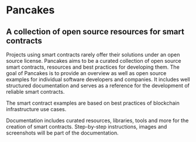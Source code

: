 # Pancakes

## A collection of open source resources for smart contracts

Projects using smart contracts rarely offer their solutions under an open source license. Pancakes aims to be a curated collection of open source smart contracts, resources and best practices for developing them.
The goal of Pancakes is to provide an overview as well as open source examples for individual software developers and companies. It includes well structured documentation and serves as a reference for the development of reliable smart contracts.

The smart contract examples are based on best practices of blockchain infrastructure use cases.

Documentation includes curated resources, libraries, tools and more for the creation of smart contracts. Step-by-step instructions, images and screenshots will be part of the documentation.
